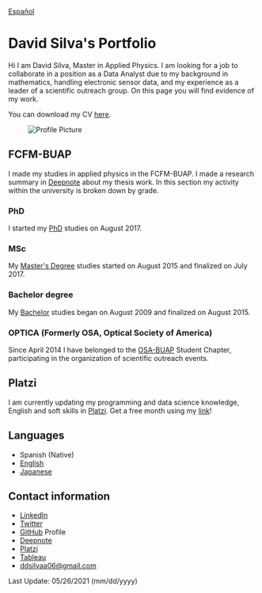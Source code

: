 [Español](indexesp.md)

# David Silva's Portfolio

Hi I am David Silva, Master in Applied Physics. I am looking for a job to collaborate in a position as a Data Analyst due to my background in mathematics, handling electronic sensor data, and my experience as a leader of a scientific outreach group. On this page you will find evidence of my work. 

You can download my CV [here](https://drive.google.com/file/d/1jRKEZaBGy8Ave2hQmERIcFRiI1p5Uw8s/view?usp=sharing).

<figure>
  <img
  src="https://imgur.com/WxNkgL4.jpg"
  alt="Profile Picture">
</figure>


## FCFM-BUAP

I made my studies in applied physics in the FCFM-BUAP. I made a research summary in [Deepnote](https://deepnote.com/@david-silva-apango/Research-summary-0mDzbxatSmqOb-PeVQfuhQ) about my thesis work. In this section my activity within the university is broken down by grade.

### PhD

I started my [PhD](phd.md) studies on August 2017. 

### MSc

My [Master's Degree](msc.md) studies started on August 2015 and finalized on July 2017.

### Bachelor degree

My [Bachelor](bachelor.md) studies began on August 2009 and finalized on August 2015.

### OPTICA (Formerly OSA, Optical Society of America)

Since April 2014 I have belonged to the [OSA-BUAP](optica.md) Student Chapter, participating in the organization of scientific outreach events.

## Platzi

I am currently updating my programming and data science knowledge, English and soft skills in [Platzi](platzi.md). Get a free month using my [link](https://platzi.com/r/davidsilvaa/)!

## Languages

- Spanish (Native)
- [English](english.md)
- [Japanese](japanese.md)

## Contact information

- [LinkedIn](https://www.linkedin.com/in/david-silva-apango-60553714a/)
- [Twitter](https://twitter.com/DavidSA06)
- [GitHub](https://github.com/DavidSA06) Profile
- [Deepnote](https://deepnote.com/@david-silva-apango)
- [Platzi](https://platzi.com/p/davidsilvaa/)
- [Tableau](https://public.tableau.com/app/profile/david.silva2663)
- ddsilvaa06@gmail.com

Last Update: 05/26/2021 (mm/dd/yyyy)